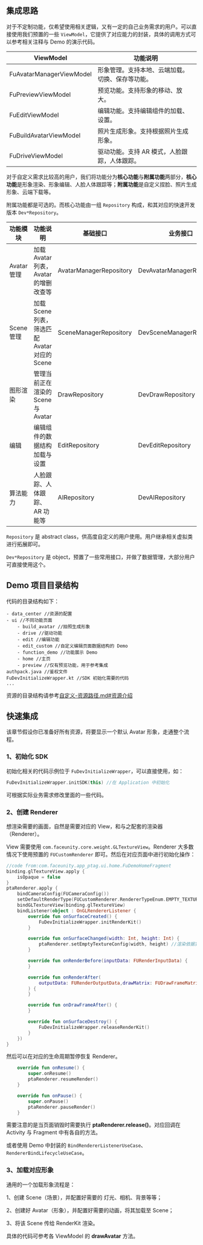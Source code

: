 ## 集成思路

对于不定制功能，仅希望使用相关逻辑，又有一定的自己业务需求的用户。可以直接使用我们预置的一些 `ViewModel`，它提供了对应能力的封装，具体的调用方式可以参考相关注释与 Demo 的演示代码。

| ViewModel                | 功能说明                                         |
| ------------------------ | ------------------------------------------------ |
| FuAvatarManagerViewModel | 形象管理。支持本地、云端加载。切换、保存等功能。 |
| FuPreviewViewModel       | 预览功能。支持形象的移动、放大。                 |
| FuEditViewModel          | 编辑功能。支持编辑组件的加载、设置。             |
| FuBuildAvatarViewModel   | 照片生成形象。支持根据照片生成形象。             |
| FuDriveViewModel         | 驱动功能。支持 AR 模式，人脸跟踪，人体跟踪。     |



对于自定义需求比较高的用户，我们将功能分为**核心功能**与**附属功能**两部分，**核心功能**是形象渲染、形象编辑、人脸人体跟踪等；**附属功能**是自定义捏脸、照片生成形象、云端下载等。

附属功能都是可选的。而核心功能由一组  `Repository` 构成，和其对应的快速开发版本  `Dev*Repository`。

| 功能模块    | 功能说明                                      | 基础接口                | 业务接口                   |
| ----------- | --------------------------------------------- | ----------------------- | -------------------------- |
| Avatar 管理 | 加载 Avatar 列表， Avatar 的增删改查等        | AvatarManagerRepository | DevAvatarManagerRepository |
| Scene 管理  | 加载 Scene 列表，筛选匹配 Avatar 对应的 Scene | SceneManagerRepository  | DevSceneManagerRepository  |
| 图形渲染    | 管理当前正在渲染的 Scene 与 Avatar            | DrawRepository          | DevDrawRepository          |
| 编辑        | 编辑组件的数据结构加载与设置                  | EditRepository          | DevEditRepository          |
| 算法能力    | 人脸跟踪、人体跟踪、AR 功能等                 | AIRepository            | DevAIRepository            |

`Repository` 是 abstract class，供高度自定义的用户使用。用户继承相关虚拟类进行拓展即可。

`Dev*Repository` 是 object，预置了一些常用接口，并做了数据管理，大部分用户可直接使用这个。



## Demo 项目目录结构

代码的目录结构如下：

```
- data_center //资源的配置
- ui //不同功能页面
	- build_avatar //拍照生成形象
	- drive //驱动功能
	- edit //编辑功能
	- edit_custom //自定义编辑页面数据结构的 Demo
	- function_demo //功能展示 Demo
	- home //主页
	- preview //仅有预览功能，用于参考集成
authpack.java //鉴权文件
FuDevInitializeWrapper.kt //SDK 初始化需要的代码
...
```

资源的目录结构请参考[自定义-资源路径.md#资源介绍](2、自定义-资源路径.md#资源介绍)



## 快速集成

该章节假设你已准备好所有资源，将要显示一个默认 Avatar 形象，走通整个流程。

### 1、初始化 SDK

初始化相关的代码示例位于 `FuDevInitializeWrapper`，可以直接使用，如：

```kotlin
FuDevInitializeWrapper.initSDK(this) //在 Application 中初始化
```

可根据实际业务需求修改里面的一些代码。

### 2、创建 Renderer

想渲染需要的画面，自然是需要对应的 View，和与之配套的渲染器（Renderer）。

View 需要使用 `com.faceunity.core.weight.GLTextureView`。Renderer 大多数情况下使用预置的 `FUCustomRenderer` 即可。然后在对应页面中进行初始化操作：

```kotlin
//code from:com.faceunity.app_ptag.ui.home.FuDemoHomeFragment
binding.glTextureView.apply {
	isOpaque = false
}
ptaRenderer.apply {
    bindCameraConfig(FUCameraConfig())
    setDefaultRenderType(FUCustomRenderer.RendererTypeEnum.EMPTY_TEXTURE)
    bindGLTextureView(binding.glTextureView)
    bindListener(object : OnGLRendererListener {
        override fun onSurfaceCreated() {
            FuDevInitializeWrapper.initRenderKit()
        }

        override fun onSurfaceChanged(width: Int, height: Int) {
            ptaRenderer.setEmptyTextureConfig(width, height) //渲染依据实际分辨率设置
        }

        override fun onRenderBefore(inputData: FURenderInputData) {
        }

        override fun onRenderAfter(
            outputData: FURenderOutputData,drawMatrix: FUDrawFrameMatrix
        ) {
        }

        override fun onDrawFrameAfter() {
        }

        override fun onSurfaceDestroy() {
            FuDevInitializeWrapper.releaseRenderKit()
        }
    })
}
```

然后可以在对应的生命周期暂停恢复 Renderer。

```kotlin
    override fun onResume() {
        super.onResume()
        ptaRenderer.resumeRender()
    }

    override fun onPause() {
        super.onPause()
        ptaRenderer.pauseRender()
    }
```

需要注意的是当页面销毁时需要执行 **ptaRenderer.release()**。对应回调在 Activity 与 Fragment 中有各自的方法。

或者使用 Demo 中封装的 `BindRendererListenerUseCase`、`RendererBindLifecycleUseCase`。

### 3、加载对应形象

通用的一个加载形象流程是：

1、创建 Scene（场景），并配置好需要的 灯光、相机、背景等等；

2、创建好 Avatar（形象），并配置好需要的动画，将其加载至 Scene；

3、将该 Scene 传给 RenderKit 渲染。

具体的代码可参考各 ViewModel 的 **drawAvatar** 方法。
